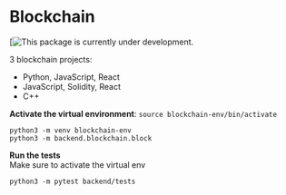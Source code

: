 # Blockchain

[![This package is currently under development.](https://img.shields.io/badge/under-development-orange.svg)


3 blockchain projects: 
<ul>
  <li>Python, JavaScript, React
  <li>JavaScript, Solidity, React
  <li>C++
</ul>


**Activate the virtual environment**:
```source blockchain-env/bin/activate```


````python3 -m venv blockchain-env```` </br>
````python3 -m backend.blockchain.block```` </br>


**Run the tests**</br>
Make sure to activate the virtual env

```python3 -m pytest backend/tests``` 
